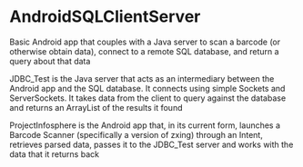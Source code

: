 # AndroidSQLClientServer
Basic Android app that couples with a Java server to scan a barcode (or otherwise obtain data), connect to a remote SQL database, and return a query about that data

JDBC_Test is the Java server that acts as an intermediary between the Android app and the SQL database. It connects using simple Sockets and ServerSockets. 
It takes data from the client to query against the database and returns an ArrayList of the results it found

ProjectInfosphere is the Android app that, in its current form, launches a Barcode Scanner (specifically a version of zxing) through an Intent, retrieves parsed data, passes it to the JDBC_Test server and works with the data that it returns back

